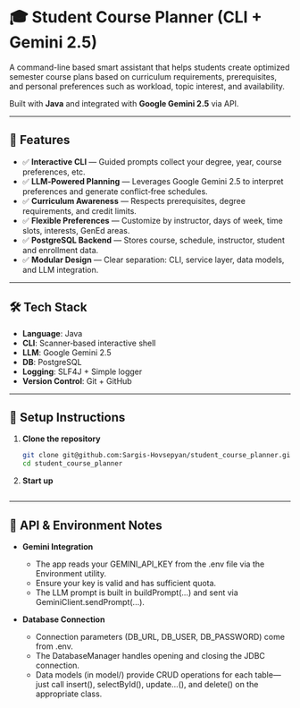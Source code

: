 # 🎓 Student Course Planner (CLI + Gemini 2.5)

A command-line based smart assistant that helps students create optimized semester course plans based on curriculum requirements, prerequisites, and personal preferences such as workload, topic interest, and availability.

Built with **Java** and integrated with **Google Gemini 2.5** via API.

---

## 🚀 Features

- ✅ **Interactive CLI** — Guided prompts collect your degree, year, course preferences, etc.
- ✅ **LLM‑Powered Planning** — Leverages Google Gemini 2.5 to interpret preferences and generate conflict‑free schedules.
- ✅ **Curriculum Awareness** — Respects prerequisites, degree requirements, and credit limits.
- ✅ **Flexible Preferences** — Customize by instructor, days of week, time slots, interests, GenEd areas.
- ✅ **PostgreSQL Backend** — Stores course, schedule, instructor, student and enrollment data.
- ✅ **Modular Design** — Clear separation: CLI, service layer, data models, and LLM integration.

---

## 🛠️ Tech Stack

- **Language**: Java
- **CLI**: Scanner‑based interactive shell
- **LLM**: Google Gemini 2.5 
- **DB**: PostgreSQL
- **Logging**: SLF4J + Simple logger
- **Version Control**: Git + GitHub

---

## 🔧 Setup Instructions

1. **Clone the repository**  
   ```bash
   git clone git@github.com:Sargis-Hovsepyan/student_course_planner.git
   cd student_course_planner
   
2. **Start up**
   ```
---
## 🔑 API & Environment Notes
- **Gemini Integration**
   - The app reads your GEMINI_API_KEY from the .env file via the Environment utility.
   - Ensure your key is valid and has sufficient quota.
   - The LLM prompt is built in buildPrompt(...) and sent via GeminiClient.sendPrompt(...).

- **Database Connection**
   - Connection parameters (DB_URL, DB_USER, DB_PASSWORD) come from .env.
   - The DatabaseManager handles opening and closing the JDBC connection.
   - Data models (in model/) provide CRUD operations for each table—just call insert(), selectById(), update…(), and delete() on the appropriate class.